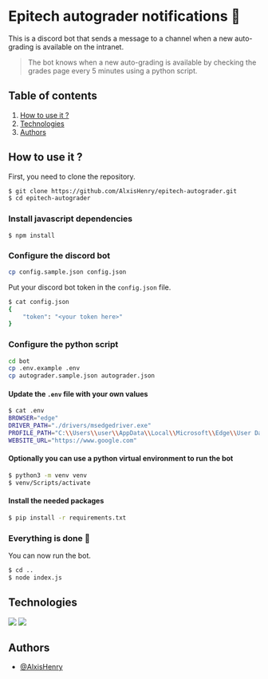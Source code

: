 # Epitech autograder notifications 🐡

This is a discord bot that sends a message to a channel when a new auto-grading is available on the intranet. 

> The bot knows when a new auto-grading is available by checking the grades page every 5 minutes using a python script.

## Table of contents
1. [How to use it ?](#how-to-use-it-)
2. [Technologies](#technologies)
3. [Authors](#authors)

## How to use it ?

First, you need to clone the repository.

```bash
$ git clone https://github.com/AlxisHenry/epitech-autograder.git
$ cd epitech-autograder
```

### Install javascript dependencies

```
$ npm install
```

### Configure the discord bot

```bash
cp config.sample.json config.json
```

Put your discord bot token in the `config.json` file.

```bash
$ cat config.json
{
	"token": "<your token here>"
}
```

### Configure the python script

```bash
cd bot
cp .env.example .env
cp autograder.sample.json autograder.json
```

#### Update the `.env` file with your own values

```bash
$ cat .env
BROWSER="edge"
DRIVER_PATH="./drivers/msedgedriver.exe"
PROFILE_PATH="C:\\Users\\user\\AppData\\Local\\Microsoft\\Edge\\User Data\\Default"
WEBSITE_URL="https://www.google.com"
```

#### Optionally you can use a python virtual environment to run the bot

```bash
$ python3 -m venv venv
$ venv/Scripts/activate
```

#### Install the needed packages

```bash
$ pip install -r requirements.txt
```

### Everything is done :tada:

You can now run the bot.

```bash
$ cd ..
$ node index.js
```

## Technologies

![](https://img.shields.io/badge/javascript-%2320232a.svg?style=for-the-badge&logo=javascript&color=20232a)
![](https://img.shields.io/badge/python-%2320232a.svg?style=for-the-badge&logo=python&color=20232a)

## Authors

- [@AlxisHenry](https://github.com/AlxisHenry)
